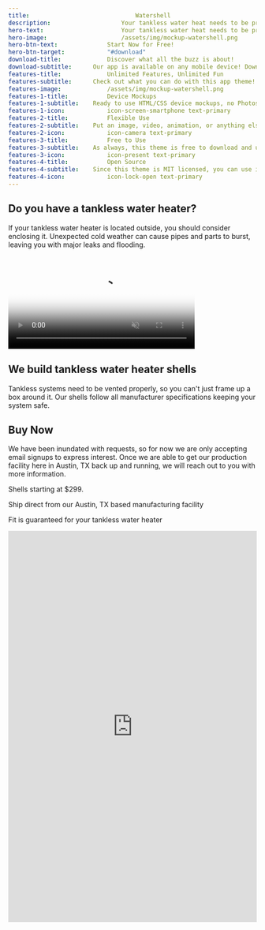 ```yaml
---
title:								Watershell
description:					Your tankless water heat needs to be protected from the elements.
hero-text:						Your tankless water heat needs to be protected from the elements.
hero-image:						/assets/img/mockup-watershell.png
hero-btn-text:				Start Now for Free!
hero-btn-target:			"#download"
download-title:				Discover what all the buzz is about!
download-subtitle:		Our app is available on any mobile device! Download now to get started!
features-title:				Unlimited Features, Unlimited Fun
features-subtitle:		Check out what you can do with this app theme!
features-image:				/assets/img/mockup-watershell.png
features-1-title:			Device Mockups
features-1-subtitle:	Ready to use HTML/CSS device mockups, no Photoshop required!
features-1-icon:			icon-screen-smartphone text-primary
features-2-title:			Flexible Use
features-2-subtitle:	Put an image, video, animation, or anything else in the screen!
features-2-icon:			icon-camera text-primary
features-3-title:			Free to Use
features-3-subtitle:	As always, this theme is free to download and use for any purpose!
features-3-icon:			icon-present text-primary
features-4-title:			Open Source
features-4-subtitle:	Since this theme is MIT licensed, you can use it commercially!
features-4-icon:			icon-lock-open text-primary
---
```


## Do you have a tankless water heater?

If your tankless water heater is located outside, you should consider enclosing it. Unexpected cold weather can cause pipes and parts to burst, leaving you with major leaks and flooding.

<video class="post" poster="//i.imgur.com/Hid1WgRh.jpg" preload="auto" autoplay="autoplay" muted="muted" loop="loop" playsinline="" webkit-playsinline="" style="width: 75%;">
	<source src="Hid1WgR.mp4" type="video/mp4">
</video>

## We build tankless water heater shells

Tankless systems need to be vented properly, so you can't just frame up a box around it. Our shells follow all manufacturer specifications keeping your system safe.

## Buy Now

We have been inundated with requests, so for now we are only accepting email signups to express interest. Once we are able to get our production facility here in Austin, TX back up and running, we will reach out to you with more information.

Shells starting at $299.

Ship direct from our Austin, TX based manufacturing facility

Fit is guaranteed for your tankless water heater

<div class="twitter-tweet twitter-tweet-rendered" style="display: flex; max-width: 550px; width: 100%; margin-top: 10px; margin-bottom: 10px;"><iframe id="twitter-widget-0" scrolling="no" frameborder="0" allowtransparency="true" allowfullscreen="true" class="" style="position: static; visibility: visible; width: 550px; height: 794px; display: block; flex-grow: 1;" title="Twitter Tweet" src="https://platform.twitter.com/embed/Tweet.html?dnt=false&amp;embedId=twitter-widget-0&amp;frame=false&amp;hideCard=false&amp;hideThread=false&amp;id=1361928763668385792&amp;lang=en&amp;origin=https%3A%2F%2Fobjectif.app%2Fwatershell%2F&amp;theme=light&amp;widgetsVersion=889aa01%3A1612811843556&amp;width=550px" data-tweet-id="1361928763668385792"></iframe></div>
